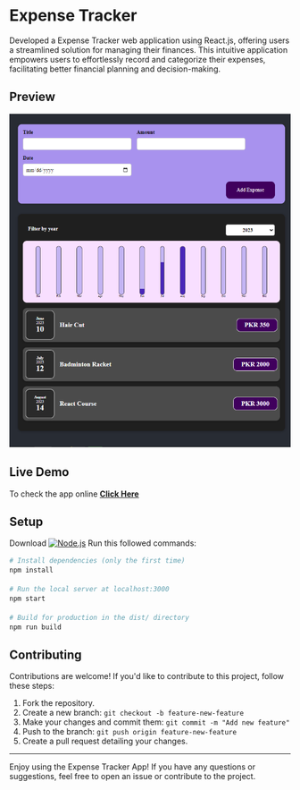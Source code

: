 # Expense Tracker

Developed a Expense Tracker web application using React.js, offering users a streamlined solution for managing their finances. This intuitive application empowers users to effortlessly record and categorize their expenses, facilitating better financial planning and decision-making.

## Preview

<img src="/preview/Expense Tracker Preview Screenshot.png" alt="Expense Tracker" width="720">

## Live Demo

To check the app online [**Click Here**](https://expensetracker-zk.vercel.app/)

## Setup

Download <a href="https://nodejs.org/en/download/"><img src="https://www.cdnlogo.com/logos/n/88/nodejs.svg" alt="Node.js" width="100"></a>
Run this followed commands:

```bash
# Install dependencies (only the first time)
npm install

# Run the local server at localhost:3000
npm start

# Build for production in the dist/ directory
npm run build
```

## Contributing

Contributions are welcome! If you'd like to contribute to this project, follow these steps:

1. Fork the repository.
2. Create a new branch: `git checkout -b feature-new-feature`
3. Make your changes and commit them: `git commit -m "Add new feature"`
4. Push to the branch: `git push origin feature-new-feature`
5. Create a pull request detailing your changes.

---

Enjoy using the Expense Tracker App! If you have any questions or suggestions, feel free to open an issue or contribute to the project.
